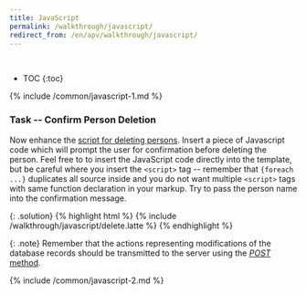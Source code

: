 ```yaml
---
title: JavaScript
permalink: /walkthrough/javascript/
redirect_from: /en/apv/walkthrough/javascript/
---
```


<div class='common-part-info' title='This part is common to all walkthroughs'>&nbsp;</div>

* TOC
{:toc}

{% include /common/javascript-1.md %}

### Task -- Confirm Person Deletion
Now enhance the [script for deleting persons](/walkthrough/backend-delete/). Insert a piece of
Javascript code which will prompt the user for confirmation before deleting the person.
Feel free to to insert the JavaScript code directly into the template, but be careful
where you insert the `<script>` tag -- remember that `{foreach ...}` duplicates all source inside
and you do not want multiple `<script>` tags with same function declaration in your markup.
Try to pass the person name into the confirmation message.

{: .solution}
{% highlight html %}
{% include /walkthrough/javascript/delete.latte %}
{% endhighlight %}

{: .note}
Remember that the actions representing modifications of the database records should be transmitted to
the server using the [*POST* method](todo).

{% include /common/javascript-2.md %}